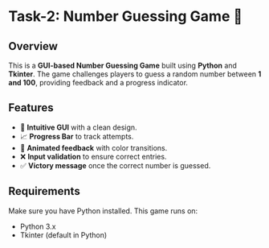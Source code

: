 
# Task-2: Number Guessing Game 🎯

## Overview
This is a **GUI-based Number Guessing Game** built using **Python** and **Tkinter**. The game challenges players to guess a random number between **1 and 100**, providing feedback and a progress indicator.

## Features
- 🌟 **Intuitive GUI** with a clean design.
- 📈 **Progress Bar** to track attempts.
- 🎨 **Animated feedback** with color transitions.
- ❌ **Input validation** to ensure correct entries.
- ✅ **Victory message** once the correct number is guessed.

## Requirements
Make sure you have Python installed. This game runs on:
- Python 3.x
- Tkinter (default in Python)

